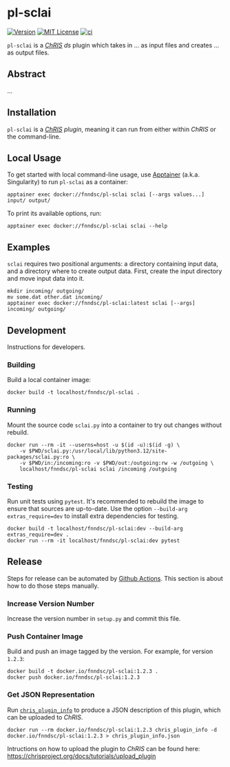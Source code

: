 # pl-sclai

[![Version](https://img.shields.io/docker/v/fnndsc/pl-sclai?sort=semver)](https://hub.docker.com/r/fnndsc/pl-sclai)
[![MIT License](https://img.shields.io/github/license/fnndsc/pl-sclai)](https://github.com/FNNDSC/pl-sclai/blob/main/LICENSE)
[![ci](https://github.com/FNNDSC/pl-sclai/actions/workflows/ci.yml/badge.svg)](https://github.com/FNNDSC/pl-sclai/actions/workflows/ci.yml)

`pl-sclai` is a [_ChRIS_](https://chrisproject.org/)
_ds_ plugin which takes in ...  as input files and
creates ... as output files.

## Abstract

...

## Installation

`pl-sclai` is a _[ChRIS](https://chrisproject.org/) plugin_, meaning it can
run from either within _ChRIS_ or the command-line.

## Local Usage

To get started with local command-line usage, use [Apptainer](https://apptainer.org/)
(a.k.a. Singularity) to run `pl-sclai` as a container:

```shell
apptainer exec docker://fnndsc/pl-sclai sclai [--args values...] input/ output/
```

To print its available options, run:

```shell
apptainer exec docker://fnndsc/pl-sclai sclai --help
```

## Examples

`sclai` requires two positional arguments: a directory containing
input data, and a directory where to create output data.
First, create the input directory and move input data into it.

```shell
mkdir incoming/ outgoing/
mv some.dat other.dat incoming/
apptainer exec docker://fnndsc/pl-sclai:latest sclai [--args] incoming/ outgoing/
```

## Development

Instructions for developers.

### Building

Build a local container image:

```shell
docker build -t localhost/fnndsc/pl-sclai .
```

### Running

Mount the source code `sclai.py` into a container to try out changes without rebuild.

```shell
docker run --rm -it --userns=host -u $(id -u):$(id -g) \
    -v $PWD/sclai.py:/usr/local/lib/python3.12/site-packages/sclai.py:ro \
    -v $PWD/in:/incoming:ro -v $PWD/out:/outgoing:rw -w /outgoing \
    localhost/fnndsc/pl-sclai sclai /incoming /outgoing
```

### Testing

Run unit tests using `pytest`.
It's recommended to rebuild the image to ensure that sources are up-to-date.
Use the option `--build-arg extras_require=dev` to install extra dependencies for testing.

```shell
docker build -t localhost/fnndsc/pl-sclai:dev --build-arg extras_require=dev .
docker run --rm -it localhost/fnndsc/pl-sclai:dev pytest
```

## Release

Steps for release can be automated by [Github Actions](.github/workflows/ci.yml).
This section is about how to do those steps manually.

### Increase Version Number

Increase the version number in `setup.py` and commit this file.

### Push Container Image

Build and push an image tagged by the version. For example, for version `1.2.3`:

```
docker build -t docker.io/fnndsc/pl-sclai:1.2.3 .
docker push docker.io/fnndsc/pl-sclai:1.2.3
```

### Get JSON Representation

Run [`chris_plugin_info`](https://github.com/FNNDSC/chris_plugin#usage)
to produce a JSON description of this plugin, which can be uploaded to _ChRIS_.

```shell
docker run --rm docker.io/fnndsc/pl-sclai:1.2.3 chris_plugin_info -d docker.io/fnndsc/pl-sclai:1.2.3 > chris_plugin_info.json
```

Intructions on how to upload the plugin to _ChRIS_ can be found here:
https://chrisproject.org/docs/tutorials/upload_plugin

